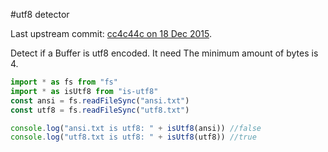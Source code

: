 #utf8 detector

Last upstream commit: [cc4c44c on 18 Dec 2015](https://github.com/wayfind/is-utf8/commit/cc4c44ce979a7c0ca0a6308f64b017baba3616ed).

Detect if a Buffer is utf8 encoded.
It need The minimum amount of bytes is 4.

```javascript
import * as fs from "fs"
import * as isUtf8 from "is-utf8"
const ansi = fs.readFileSync("ansi.txt")
const utf8 = fs.readFileSync("utf8.txt")

console.log("ansi.txt is utf8: " + isUtf8(ansi)) //false
console.log("utf8.txt is utf8: " + isUtf8(utf8)) //true
```
